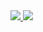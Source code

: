 <a href="https://portal.azure.com/#create/Microsoft.Template/uri/https%3A%2F%2Fraw.githubusercontent.com%2Faraz061701%2FEUVNet%2Fmaster%2Fvnet.json" target="_blank">
    <img src="http://azuredeploy.net/deploybutton.png"/>
</a>

<a href="http://armviz.io/#/?load=https%3A%2F%2Fraw.githubusercontent.com%2Faraz061701%2FEUVNet%2Fmaster%2Fvnet.json" target="_blank">
    <img src="http://armviz.io/visualizebutton.png"/>
</a>
